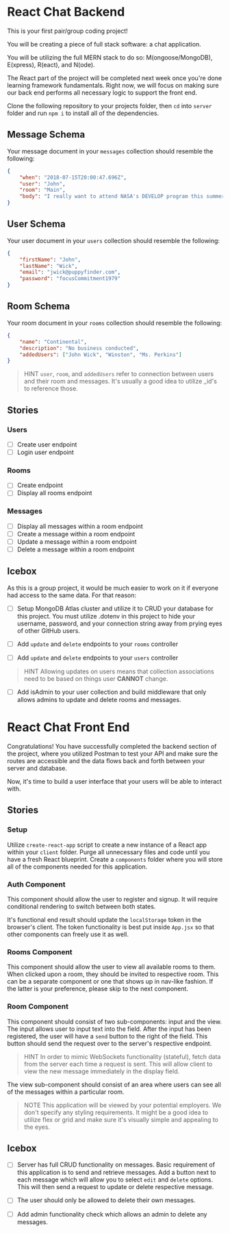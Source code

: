 # React Chat Backend

This is your first pair/group coding project!

You will be creating a piece of full stack software: a chat application.

You will be utilizing the full MERN stack to do so: M(ongoose/MongoDB), E(xpress), R(eact), and N(ode).

The React part of the project will be completed next week once you're done learning framework fundamentals. Right now, we will focus on making sure our back end performs all necessary logic to support the front end.

Clone the following repository to your projects folder, then `cd` into `server` folder and run `npm i` to install all of the dependencies.

## Message Schema

Your message document in your `messages` collection should resemble the following:

```json
{
    "when": "2018-07-15T20:00:47.696Z", 
    "user": "John",
    "room": "Main",
    "body": "I really want to attend NASA's DEVELOP program this summer!"
}
```

## User Schema

Your user document in your `users` collection should resemble the following:

```json
{
    "firstName": "John",
    "lastName": "Wick",
    "email": "jwick@puppyfinder.com",
    "password": "focusCommitment1979"
}
```

## Room Schema

Your room document in your `rooms` collection should resemble the following:

```json
{
    "name": "Continental",
    "description": "No business conducted",
    "addedUsers": ["John Wick", "Winston", "Ms. Perkins"]
}
```

> HINT
> `user`, `room`, and `addedUsers` refer to connection between users and their room and messages.
> It's usually a good idea to utilize \_id's to reference those.

## Stories

### Users

-   [ ] Create user endpoint
-   [ ] Login user endpoint

### Rooms

-   [ ] Create endpoint
-   [ ] Display all rooms endpoint

### Messages

-   [ ] Display all messages within a room endpoint
-   [ ] Create a message within a room endpoint
-   [ ] Update a message within a room endpoint
-   [ ] Delete a message within a room endpoint

## Icebox

As this is a group project, it would be much easier to work on it if everyone had access to the same data. For that reason:

-   [ ] Setup MongoDB Atlas cluster and utilize it to CRUD your database for this project. You must utilize .dotenv in this project to hide your username, password, and your connection string away from prying eyes of other GitHub users.

-   [ ] Add `update` and `delete` endpoints to your `rooms` controller
-   [ ] Add `update` and `delete` endpoints to your `users` controller

> HINT
> Allowing updates on users means that collection associations need to be based on things user **CANNOT** change.

-   [ ] Add isAdmin to your user collection and build middleware that only allows admins to update and delete rooms and messages.

# React Chat Front End

Congratulations! You have successfully completed the backend section of the project, where you utilized Postman to test your API and make sure the routes are accessible and the data flows back and forth between your server and database.

Now, it's time to build a user interface that your users will be able to interact with.

## Stories

### Setup

Utilize `create-react-app` script to create a new instance of a React app within your `client` folder. Purge all unnecessary files and code until you have a fresh React blueprint. Create a `components` folder where you will store all of the components needed for this application.

### Auth Component

This component should allow the user to register and signup. It will require conditional rendering to switch between both states.

It's functional end result should update the `localStorage` token in the browser's client. The token functionality is best put inside `App.jsx` so that other components can freely use it as well.

### Rooms Component

This component should allow the user to view all available rooms to them. When clicked upon a room, they should be invited to respective room. This can be a separate component or one that shows up in nav-like fashion. If the latter is your preference, please skip to the next component.

### Room Component

This component should consist of two sub-components: input and the view. The input allows user to input text into the field. After the input has been registered, the user will have a `send` button to the right of the field. This button should send the request over to the server's respective endpoint.

> HINT
> In order to mimic WebSockets functionality (stateful), fetch data from the server each time a request is sent.
> This will allow client to view the new message immediately in the display field.

The view sub-component should consist of an area where users can see all of the messages within a particular room.

> NOTE
> This application will be viewed by your potential employers. We don't specify any styling requirements.
> It might be a good idea to utilize flex or grid and make sure it's visually simple and appealing to the eyes.

## Icebox

-   [ ] Server has full CRUD functionality on messages. Basic requirement of this application is to send and retrieve messages. Add a button next to each message which will allow you to select `edit` and `delete` options. This will then send a request to update or delete respective message.

-   [ ] The user should only be allowed to delete their own messages.

-   [ ] Add admin functionality check which allows an admin to delete any messages.
